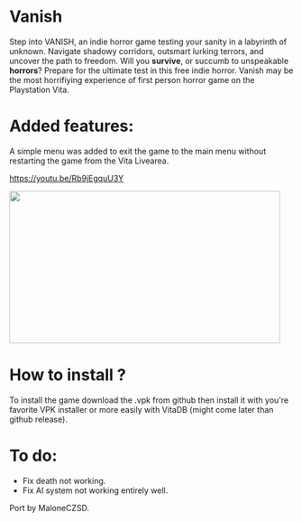 # Vanish
Step into VANISH, an indie horror game testing your sanity in a labyrinth of unknown. Navigate shadowy corridors, outsmart lurking terrors, and uncover the path to freedom. Will you **survive**, or succumb to unspeakable **horrors**? Prepare for the ultimate test in this free indie horror. Vanish may be the most horrifiying experience of first person horror game on the Playstation Vita.

# Added features:
A simple menu was added to exit the game to the main menu without restarting the game from the Vita Livearea.

<url>https://youtu.be/Rb9jEgquU3Y<url/>

<img src="https://github.com/user-attachments/assets/cb79582e-ba7d-4354-9892-fd62735433f8" width="480" height="270" />

# How to install ?
To install the game download the .vpk from github then install it with you're favorite VPK installer or more easily with VitaDB (might come later than github release).

# To do:
- Fix death not working.
- Fix AI system not working entirely well.

Port by MaloneCZSD.


